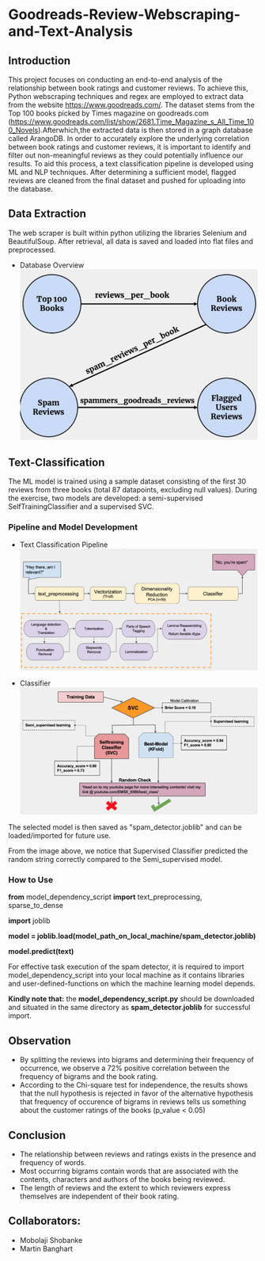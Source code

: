 # Goodreads-Review-Webscraping-and-Text-Analysis

## Introduction
This project focuses on conducting an end-to-end analysis of the relationship between book ratings and customer reviews. To achieve this, Python webscraping techniques and regex are employed to extract data from the website https://www.goodreads.com/. The dataset stems from the Top 100 books picked by Times magazine on goodreads.com (https://www.goodreads.com/list/show/2681.Time_Magazine_s_All_Time_100_Novels).Afterwhich,the extracted data is then stored in a graph database called ArangoDB. In order to accurately explore the underlying correlation between book ratings and customer reviews, it is important to identify and filter out non-meaningful reviews as they could potentially influence our results. To aid this process, a text classification pipeline is developed using ML and NLP techniques. After determining a sufficient model, flagged reviews are cleaned from the final dataset and pushed for uploading into the database.

## Data Extraction
The web scraper is built within python utilizing the libraries Selenium and BeautifulSoup. After retrieval, all data is saved and loaded into flat files and preprocessed. 
- Database Overview
![database overview](database_overview.png)

## Text-Classification
The ML model is trained using a sample dataset consisting of the first 30 reviews from three books (total 87 datapoints, excluding null values). During the exercise, two models are developed: a semi-supervised SelfTrainingClassifier and a supervised SVC.

### Pipeline and Model Development
- Text Classification Pipeline
![text classification pipeline](text_classification_pipeline.png)

- Classifier
![classifier build](classifier.png)

The selected model is then saved as "spam_detector.joblib" and can be loaded/imported for future use.

From the image above, we notice that Supervised Classifier predicted the random string correctly compared to the Semi_supervised model.

### How to Use

**from** model_dependency_script **import** text_preprocessing, sparse_to_dense

**import** joblib

**model = joblib.load(model_path_on_local_machine/spam_detector.joblib)**

**model.predict(text)**

For effective task execution of the spam detector, it is required to import model_dependency_script into your local machine as it contains libraries and user-defined-functions on which the machine learning model depends.

**Kindly note that:** the **model_dependency_script.py** should be downloaded and situated in the same directory as **spam_detector.joblib** for successful import.

## Observation
- By splitting the reviews into bigrams and determining their frequency of occurrence, we observe a 72% positive correlation between the frequency of bigrams and the book rating.
- According to the Chi-square test for independence, the results shows that the null hypothesis is rejected in favor of the alternative hypothesis that frequency of occurence of bigrams in reviews tells us something about the customer ratings of the books (p_value < 0.05)

## Conclusion
- The relationship between reviews and ratings exists in the presence and frequency of words.
- Most occurring bigrams contain words that are associated with the contents, characters and authors of the books being reviewed.
- The length of reviews and the extent to which reviewers express themselves are independent of their book rating.

## Collaborators:
- Mobolaji Shobanke
- Martin Banghart






